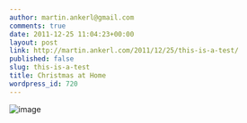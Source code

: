 ```yaml
---
author: martin.ankerl@gmail.com
comments: true
date: 2011-12-25 11:04:23+00:00
layout: post
link: http://martin.ankerl.com/2011/12/25/this-is-a-test/
published: false
slug: this-is-a-test
title: Christmas at Home
wordpress_id: 720
---
```


![image](http://martin.ankerl.com/wp-content/uploads/2011/12/wpid-1324811014004.jpg)
